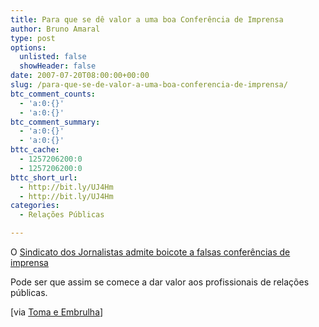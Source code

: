```yaml
---
title: Para que se dê valor a uma boa Conferência de Imprensa
author: Bruno Amaral
type: post
options:
  unlisted: false
  showHeader: false
date: 2007-07-20T08:00:00+00:00
slug: /para-que-se-de-valor-a-uma-boa-conferencia-de-imprensa/
btc_comment_counts:
  - 'a:0:{}'
  - 'a:0:{}'
btc_comment_summary:
  - 'a:0:{}'
  - 'a:0:{}'
bttc_cache:
  - 1257206200:0
  - 1257206200:0
bttc_short_url:
  - http://bit.ly/UJ4Hm
  - http://bit.ly/UJ4Hm
categories:
  - Relações Públicas

---
```

O [Sindicato dos Jornalistas admite boicote a falsas conferências de imprensa][1]

Pode ser que assim se comece a dar valor aos profissionais de relações públicas.

[via [Toma e Embrulha][2]]

 [1]: http://www.meiosepublicidade.pt/2007/07/19/sindicato-dos-jornalistas-admite-boicote-a-falsas-conferncias-de-imprensa/
 [2]: http://tomaeembrulha.blogsome.com/2007/07/19/lets-come-together/